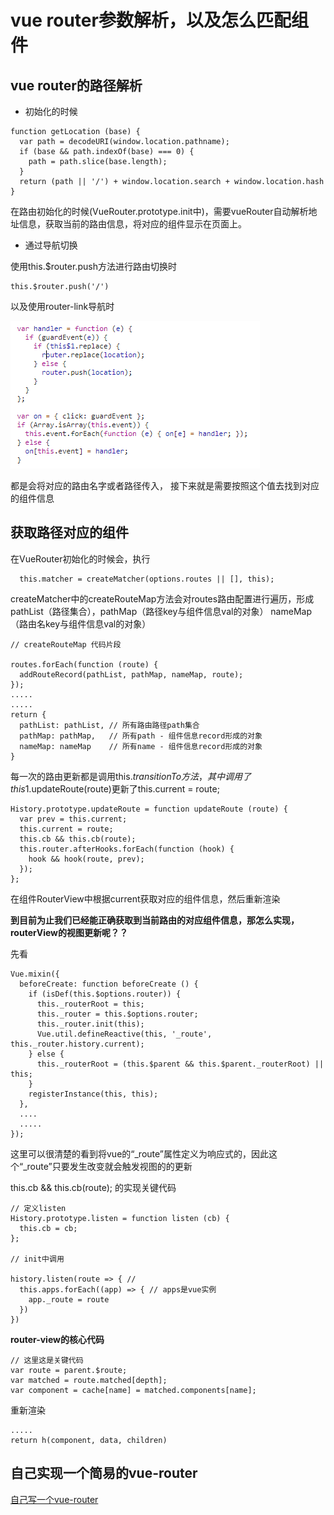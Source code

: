 # vue router参数解析，以及怎么匹配组件

## vue router的路径解析

- 初始化的时候

```
function getLocation (base) {
  var path = decodeURI(window.location.pathname);
  if (base && path.indexOf(base) === 0) {
    path = path.slice(base.length);
  }
  return (path || '/') + window.location.search + window.location.hash
}
```
在路由初始化的时候(VueRouter.prototype.init中)，需要vueRouter自动解析地址信息，获取当前的路由信息，将对应的组件显示在页面上。

- 通过导航切换

使用this.$router.push方法进行路由切换时
```
this.$router.push('/')
```
以及使用router-link导航时

![avatar](../assets/vue-router-link.png)

都是会将对应的路由名字或者路径传入，
接下来就是需要按照这个值去找到对应的组件信息

## 获取路径对应的组件

在VueRouter初始化的时候会，执行
```
  this.matcher = createMatcher(options.routes || [], this);
```
createMatcher中的createRouteMap方法会对routes路由配置进行遍历，形成pathList（路径集合），pathMap（路径key与组件信息val的对象）
nameMap（路由名key与组件信息val的对象）

```
// createRouteMap 代码片段

routes.forEach(function (route) {
  addRouteRecord(pathList, pathMap, nameMap, route);
});
.....
..... 
return {
  pathList: pathList, // 所有路由路径path集合
  pathMap: pathMap,   // 所有path - 组件信息record形成的对象
  nameMap: nameMap    // 所有name - 组件信息record形成的对象
}
```

每一次的路由更新都是调用this.$transitionTo方法，其中调用了
 this$1.updateRoute(route)更新了this.current = route;
 
```
History.prototype.updateRoute = function updateRoute (route) {
  var prev = this.current;
  this.current = route; 
  this.cb && this.cb(route); 
  this.router.afterHooks.forEach(function (hook) {
    hook && hook(route, prev);
  });
};
```
在组件RouterView中根据current获取对应的组件信息，然后重新渲染

**到目前为止我们已经能正确获取到当前路由的对应组件信息，那怎么实现，routerView的视图更新呢？？**

先看
```
Vue.mixin({
  beforeCreate: function beforeCreate () {
    if (isDef(this.$options.router)) {
      this._routerRoot = this;
      this._router = this.$options.router;
      this._router.init(this); 
      Vue.util.defineReactive(this, '_route', this._router.history.current);
    } else {
      this._routerRoot = (this.$parent && this.$parent._routerRoot) || this;
    }
    registerInstance(this, this);
  },
  ....
  .....
});
```

这里可以很清楚的看到将vue的“_route”属性定义为响应式的，因此这个“_route”只要发生改变就会触发视图的的更新

this.cb && this.cb(route); 的实现关键代码

```
// 定义listen
History.prototype.listen = function listen (cb) {
  this.cb = cb;
};

// init中调用

history.listen(route => { // 
  this.apps.forEach((app) => { // apps是vue实例
    app._route = route
  })
})
```

**router-view的核心代码**

```
// 这里这是关键代码
var route = parent.$route;
var matched = route.matched[depth];
var component = cache[name] = matched.components[name];
```
重新渲染
```
.....
return h(component, data, children)
```

 



## 自己实现一个简易的vue-router

[自己写一个vue-router](https://juejin.im/post/5e5b6906518825492a7207b4)